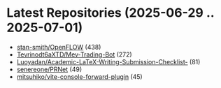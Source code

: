 # Latest Repositories (2025-06-29 .. 2025-07-01)

- [stan-smith/OpenFLOW](https://github.com/stan-smith/OpenFLOW) (438)
- [Tevrinodt6aXTD/Mev-Trading-Bot](https://github.com/Tevrinodt6aXTD/Mev-Trading-Bot) (272)
- [Luoyadan/Academic-LaTeX-Writing-Submission-Checklist-](https://github.com/Luoyadan/Academic-LaTeX-Writing-Submission-Checklist-) (81)
- [senereone/PRNet](https://github.com/senereone/PRNet) (49)
- [mitsuhiko/vite-console-forward-plugin](https://github.com/mitsuhiko/vite-console-forward-plugin) (45)
